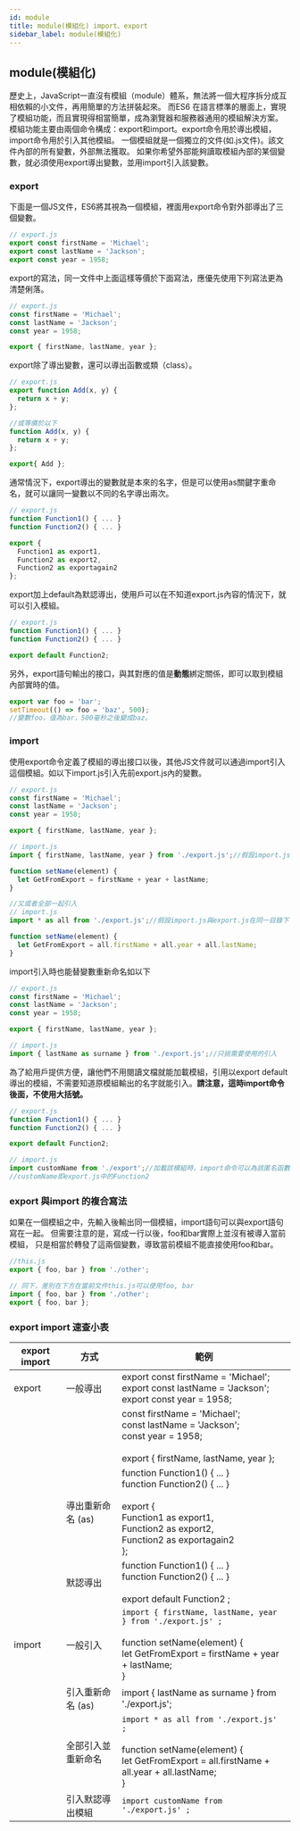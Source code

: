 ```yaml
---
id: module
title: module(模組化) import、export
sidebar_label: module(模組化) 
---
```


## module(模組化)

歷史上，JavaScript一直沒有模組（module）體系，無法將一個大程序拆分成互相依賴的小文件，再用簡單的方法拼裝起來。
而ES6 在語言標準的層面上，實現了模組功能，而且實現得相當簡單，成為瀏覽器和服務器通用的模組解決方案。
模組功能主要由兩個命令構成：export和import。export命令用於導出模組，import命令用於引入其他模組。
一個模組就是一個獨立的文件(如.js文件)。該文件內部的所有變數，外部無法獲取。
如果你希望外部能夠讀取模組內部的某個變數，就必須使用export導出變數，並用import引入該變數。

### export

下面是一個JS文件，ES6將其視為一個模組，裡面用export命令對外部導出了三個變數。

```js
// export.js
export const firstName = 'Michael';
export const lastName = 'Jackson';
export const year = 1958;
```

export的寫法，同一文件中上面這樣等價於下面寫法，應優先使用下列寫法更為清楚俐落。

```js
// export.js
const firstName = 'Michael';
const lastName = 'Jackson';
const year = 1958;

export { firstName, lastName, year };
```

export除了導出變數，還可以導出函數或類（class）。

```js
// export.js
export function Add(x, y) {
  return x + y;
};

//或等價於以下
function Add(x, y) {
  return x + y;
};

export{ Add };
```

通常情況下，export導出的變數就是本來的名字，但是可以使用as關鍵字重命名，就可以讓同一變數以不同的名字導出兩次。

```js
// export.js
function Function1() { ... }
function Function2() { ... }

export {
  Function1 as export1,
  Function2 as export2,
  Function2 as exportagain2
};
```

export加上default為默認導出，使用戶可以在不知道export.js內容的情況下，就可以引入模組。

```js
// export.js
function Function1() { ... }
function Function2() { ... }

export default Function2;
```

另外，export語句輸出的接口，與其對應的值是**動態**綁定關係，即可以取到模組內部實時的值。

```js
export var foo = 'bar';
setTimeout(() => foo = 'baz', 500);
//變數foo，值為bar，500毫秒之後變成baz。
```

### import

使用export命令定義了模組的導出接口以後，其他JS文件就可以通過import引入這個模組。如以下import.js引入先前export.js內的變數。

```js
// export.js
const firstName = 'Michael';
const lastName = 'Jackson';
const year = 1958;

export { firstName, lastName, year };

// import.js
import { firstName, lastName, year } from './export.js';//假設import.js與export.js在同一目錄下

function setName(element) {
  let GetFromExport = firstName + year + lastName;
}

//又或者全部一起引入
// import.js
import * as all from './export.js';//假設import.js與export.js在同一目錄下

function setName(element) {
  let GetFromExport = all.firstName + all.year + all.lastName;
}

```

import引入時也能替變數重新命名如以下

```js
// export.js
const firstName = 'Michael';
const lastName = 'Jackson';
const year = 1958;

export { firstName, lastName, year };

// import.js
import { lastName as surname } from './export.js';//只挑需要使用的引入
```

為了給用戶提供方便，讓他們不用閱讀文檔就能加載模組，引用以export default導出的模組，不需要知道原模組輸出的名字就能引入。**請注意，這時import命令後面，不使用大括號。**

```js
// export.js
function Function1() { ... }
function Function2() { ... }

export default Function2;

// import.js
import customName from './export';//加載該模組時，import命令可以為該匿名函數指定任意名字，不需要知道原模組輸出的名字。
//customName即export.js中的Function2
```

### export 與import 的複合寫法

如果在一個模組之中，先輸入後輸出同一個模組，import語句可以與export語句寫在一起。
但需要注意的是，寫成一行以後，foo和bar實際上並沒有被導入當前模組，
只是相當於轉發了這兩個變數，導致當前模組不能直接使用foo和bar。

```js
//this.js
export { foo, bar } from './other';

// 同下，差別在下方在當前文件this.js可以使用foo, bar
import { foo, bar } from './other';
export { foo, bar };
```

### export import 速查小表

|export import        | 方式                                         | 範例                   |
|---------------------|----------------------------------------------|-----------------------|
|export               | 一般導出                                      | export const firstName = 'Michael';<br/>export const lastName = 'Jackson';<br/>export const year = 1958;  |
|                     |                                              | const firstName = 'Michael';<br/>const lastName = 'Jackson';<br/>const year = 1958;<br/><br/>export { firstName, lastName, year };                   |
|                     | 導出重新命名 (as)                             | function Function1() { ... }<br/>function Function2() { ... }<br/><br/>export {<br/>  Function1 as export1,<br/>  Function2 as export2,<br/>  Function2 as exportagain2<br/>}; |
|                     | 默認導出                                      | function Function1() { ... }<br/>function Function2() { ... }<br/><br/> export default Function2 ; |
|import               | 一般引入                                      | `import { firstName, lastName, year } from './export.js' ;`<br/><br/>function setName(element) {<br/>  let GetFromExport = firstName + year + lastName;<br/>} |
|                     | 引入重新命名 (as)                             | import { lastName as surname } from './export.js';                 |
|                     | 全部引入並重新命名                            | `import * as all from './export.js' ;`<br/><br/>function setName(element) {<br/>  let GetFromExport = all.firstName + all.year + all.lastName;<br/>} |
|                     | 引入默認導出模組                              | `import customName from './export.js' ;` |
